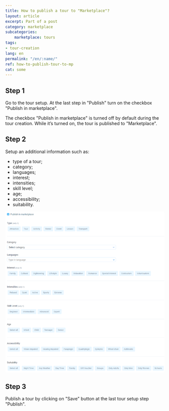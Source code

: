 ```yaml
---
title: How to publish a tour to "Marketplace"?
layout: article
excerpt: Part of a post
category: marketplace
subcategories:
    marketplace: tours
tags:
- tour-creation
lang: en
permalink: "/en/:name/"
ref: how-to-publish-tour-to-mp
cat: some
---
```


## **Step 1**

Go to the tour setup. At the last step in "Publish" turn on the checkbox "Publish in marketplace".

The checkbox "Publish in marketplace" is turned off by default during the tour creation. While it’s turned on, the tour is published to "Marketplace".

## **Step 2**

Setup an additional information such as:
- type of a tour;
- category;
- languages;
- interest;
- intensities;
- skill level;
- age;
- accessibility;
- suitability.

![How_to_publish_a_tour_to_mp1](/assets/images/how_to_publish_a_tour_to_mp1.png)

## **Step 3**

Publish a tour by clicking on "Save" button at the last tour setup step "Publish".
